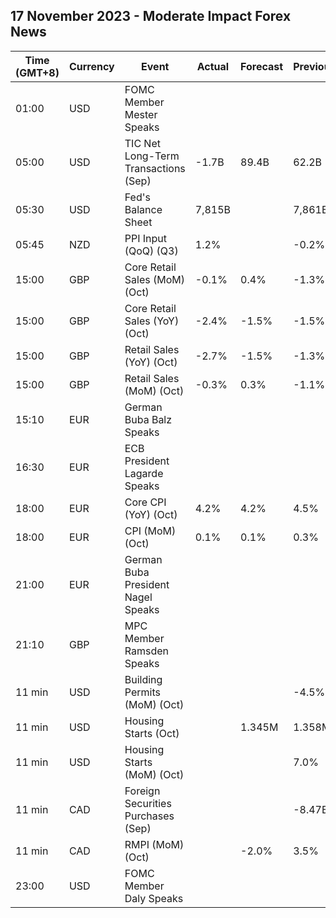 ## 17 November 2023 - Moderate Impact Forex News

| Time (GMT+8) | Currency | Event | Actual | Forecast | Previous |
|------|----------|-------|--------|----------|----------|
| 01:00 | USD | FOMC Member Mester Speaks |  |  |  |
| 05:00 | USD | TIC Net Long-Term Transactions (Sep) | -1.7B | 89.4B | 62.2B |
| 05:30 | USD | Fed's Balance Sheet | 7,815B |  | 7,861B |
| 05:45 | NZD | PPI Input (QoQ) (Q3) | 1.2% |  | -0.2% |
| 15:00 | GBP | Core Retail Sales (MoM) (Oct) | -0.1% | 0.4% | -1.3% |
| 15:00 | GBP | Core Retail Sales (YoY) (Oct) | -2.4% | -1.5% | -1.5% |
| 15:00 | GBP | Retail Sales (YoY) (Oct) | -2.7% | -1.5% | -1.3% |
| 15:00 | GBP | Retail Sales (MoM) (Oct) | -0.3% | 0.3% | -1.1% |
| 15:10 | EUR | German Buba Balz Speaks |  |  |  |
| 16:30 | EUR | ECB President Lagarde Speaks |  |  |  |
| 18:00 | EUR | Core CPI (YoY) (Oct) | 4.2% | 4.2% | 4.5% |
| 18:00 | EUR | CPI (MoM) (Oct) | 0.1% | 0.1% | 0.3% |
| 21:00 | EUR | German Buba President Nagel Speaks |  |  |  |
| 21:10 | GBP | MPC Member Ramsden Speaks |  |  |  |
| 11 min | USD | Building Permits (MoM) (Oct) |  |  | -4.5% |
| 11 min | USD | Housing Starts (Oct) |  | 1.345M | 1.358M |
| 11 min | USD | Housing Starts (MoM) (Oct) |  |  | 7.0% |
| 11 min | CAD | Foreign Securities Purchases (Sep) |  |  | -8.47B |
| 11 min | CAD | RMPI (MoM) (Oct) |  | -2.0% | 3.5% |
| 23:00 | USD | FOMC Member Daly Speaks |  |  |  |
